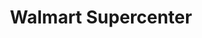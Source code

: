 ---
title: "Walmart Supercenter"
url: /florence/walmart-supercenter-south-irby-street/
shop: Supermarkt
---